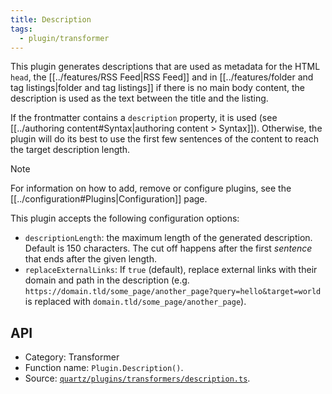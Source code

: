 ```yaml
---
title: Description
tags:
  - plugin/transformer
---
```


This plugin generates descriptions that are used as metadata for the HTML `head`, the [[../features/RSS Feed|RSS Feed]] and in [[../features/folder and tag listings|folder and tag listings]] if there is no main body content, the description is used as the text between the title and the listing.

If the frontmatter contains a `description` property, it is used (see [[../authoring content#Syntax|authoring content > Syntax]]). Otherwise, the plugin will do its best to use the first few sentences of the content to reach the target description length.

> [!note]
> For information on how to add, remove or configure plugins, see the [[../configuration#Plugins|Configuration]] page.

This plugin accepts the following configuration options:

- `descriptionLength`: the maximum length of the generated description. Default is 150 characters. The cut off happens after the first _sentence_ that ends after the given length.
- `replaceExternalLinks`: If `true` (default), replace external links with their domain and path in the description (e.g. `https://domain.tld/some_page/another_page?query=hello&target=world` is replaced with `domain.tld/some_page/another_page`).

## API

- Category: Transformer
- Function name: `Plugin.Description()`.
- Source: [`quartz/plugins/transformers/description.ts`](https://github.com/jackyzha0/quartz/blob/v4/quartz/plugins/transformers/description.ts).
